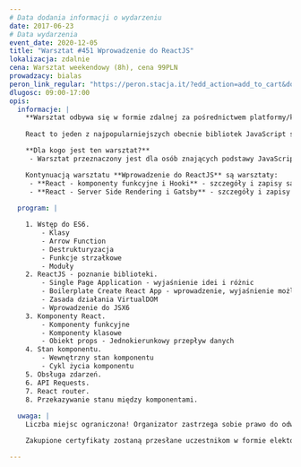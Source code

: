 ```yaml
---
# Data dodania informacji o wydarzeniu
date: 2017-06-23
# Data wydarzenia
event_date: 2020-12-05
title: "Warsztat #451 Wprowadzenie do ReactJS"
lokalizacja: zdalnie
cena: Warsztat weekendowy (8h), cena 99PLN
prowadzacy: bialas
peron_link_regular: "https://peron.stacja.it/?edd_action=add_to_cart&download_id=4757&edd_options[price_id]=1"
dlugosc: 09:00-17:00
opis:
  informacje: |
    **Warsztat odbywa się w formie zdalnej za pośrednictwem platformy/komunikatora online, z wykorzystaniem dźwięku, obrazu z kamery, udostępniania ekranu komputera prowadzącego i uczestników.** 
  
    React to jeden z najpopularniejszych obecnie bibliotek JavaScript stworzona przez Facebook’a w celu tworzenia dynamicznych interfejsów użytkownika. React oparty o ideę tworzenia aplikacji z mniejszych komponentów okazuje się też świetnym narzędziem do pracy również nad mniejszymi aplikacjami czyniąc je prostymi w testowaniu, rozwijaniu i późniejszym utrzymaniu. Podczas warsztatów stworzymy prostą aplikację SPA, służącą do przeglądania bazy filmów.

    **Dla kogo jest ten warsztat?**
     - Warsztat przeznaczony jest dla osób znających podstawy JavaScript.

    Kontynuacją warsztatu **Wprowadzenie do ReactJS** są warsztaty:
     - **React - komponenty funkcyjne i Hooki** - szczegóły i zapisy są dostępne [tutaj](https://stacja.it/warsztaty/2020-12-09-react-komponenty-funkcyjne-i-hooki.html),
     - **React - Server Side Rendering i Gatsby** - szczegóły i zapisy są dostępne [tutaj](https://stacja.it/warsztaty/2020-12-17-server-side-rendering-i-gatsby.html).
     
  program: |

    1. Wstęp do ES6.
        - Klasy
        - Arrow Function
        - Destrukturyzacja
        - Funkcje strzałkowe
        - Moduły
    2. ReactJS - poznanie biblioteki.
        - Single Page Application - wyjaśnienie idei i różnic
        - Boilerplate Create React App - wprowadzenie, wyjaśnienie możliwości
        - Zasada działania VirtualDOM
        - Wprowadzenie do JSX6
    3. Komponenty React.
        - Komponenty funkcyjne
        - Komponenty klasowe
        - Obiekt props - Jednokierunkowy przepływ danych
    4. Stan komponentu.
        - Wewnętrzny stan komponentu
        - Cykl życia komponentu
    5. Obsługa zdarzeń.
    6. API Requests.
    7. React router.
    8. Przekazywanie stanu między komponentami.
  
  uwaga: |
    Liczba miejsc ograniczona! Organizator zastrzega sobie prawo do odwołania wydarzenia w przypadku niezgłoszenia się minimalnej liczby uczestników.

    Zakupione certyfikaty zostaną przesłane uczestnikom w formie elektoronicznej po warsztacie. Jeśli chcesz otrzymać zakupiony certyfikat w formie papierowej, zgłoś to mailowo na adres kontakt@stacja.it.

---
```

